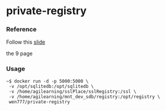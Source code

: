 # private-registry

### Reference

Follow this [slide](http://www.slideshare.net/Docker/https-dldropboxusercontentcomu20637798docker-meetup-freiburg)

the 9 page

### Usage

```{shell}
~$ docker run -d -p 5000:5000 \
 -v /opt/sqlitedb:/opt/sqlitedb \
 -v /home/agilearning/sslPlace/sslRegistry:/ssl \
 -v /home/agilearning/mnt_dev_sdb/registry:/opt/registry \
 wen777/private-registry
```
